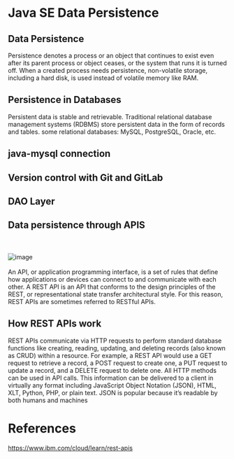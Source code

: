 # Java SE Data Persistence 
## Data Persistence 
Persistence denotes a process or an object that continues to exist even after its parent process or object ceases, or the system that runs it is turned off. When a created process needs persistence, non-volatile storage, including a hard disk, is used instead of volatile memory like RAM.

## Persistence in Databases
Persistent data is stable and retrievable. Traditional relational database management systems (RDBMS) store persistent data in the form of records and tables.
some relational databases: MySQL, PostgreSQL, Oracle, etc.

## java-mysql connection
## Version control with Git and GitLab

## DAO Layer

## Data persistence through APIS
<br><br>![image](https://user-images.githubusercontent.com/26840321/124710731-c7150f80-dec2-11eb-9f5d-7115a502c77e.png)<br><br>
An API, or application programming interface, is a set of rules that define how applications or devices can connect to and communicate with each other. A REST API is an API that conforms to the design principles of the REST, or representational state transfer architectural style. For this reason, REST APIs are sometimes referred to RESTful APIs.
## How REST APIs work
REST APIs communicate via HTTP requests to perform standard database functions like creating, reading, updating, and deleting records (also known as CRUD) within a resource. For example, a REST API would use a GET request to retrieve a record, a POST request to create one, a PUT request to update a record, and a DELETE request to delete one. All HTTP methods can be used in API calls. This information can be delivered to a client in virtually any format including JavaScript Object Notation (JSON), HTML, XLT, Python, PHP, or plain text. JSON is popular because it’s readable by both humans and machines
# References
https://www.ibm.com/cloud/learn/rest-apis
